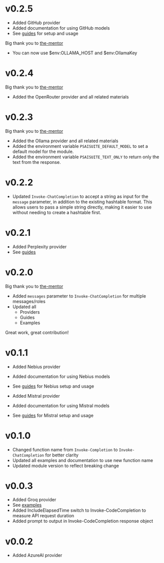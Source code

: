 # v0.2.5

- Added GitHub provider
- Added documentation for using GitHub models
- See [guides](guides/github.md) for setup and usage

Big thank you to [the-mentor](https://github.com/the-mentor)
- You can now use $env:OLLAMA_HOST and $env:OllamaKey

# v0.2.4 
Big thank you to [the-mentor](https://github.com/the-mentor)
- Added the OpenRouter provider and all related materials

# v0.2.3

Big thank you to [the-mentor](https://github.com/the-mentor)
- Added the Ollama provider and all related materials
- Added the environment variable `PSAISUITE_DEFAULT_MODEL` to set a default model for the module.
- Added the environment variable `PSAISUITE_TEXT_ONLY` to return only the text from the response.

# v0.2.2

- Updated `Invoke-ChatCompletion` to accept a string as input for the `message` parameter, in addition to the existing hashtable format. This allows users to pass a simple string directly, making it easier to use without needing to create a hashtable first.

# v0.2.1

- Added Perplexity provider
- See [guides](guides/perplexity.md)

# v0.2.0

Big thank you to [the-mentor](https://github.com/the-mentor)
- Added `messages` parameter to `Invoke-ChatCompletion` for multiple messages/roles
- Updated all 
    - Providers 
    - Guides
    - Examples

Great work, great contribution!

# v0.1.1

- Added Nebius provider
- Added documentation for using Nebius models
- See [guides](guides/nebius.md) for Nebius setup and usage

- Added Mistral provider
- Added documentation for using Mistral models
- See [guides](guides/mistral.md) for Mistral setup and usage

# v0.1.0

- Changed function name from `Invoke-Completion` to `Invoke-ChatCompletion` for better clarity
- Updated all examples and documentation to use new function name
- Updated module version to reflect breaking change

# v0.0.3

- Added Groq provider
- See [examples](Examples/tryGroq.ps1)
- Added IncludeElapsedTime switch to Invoke-CodeCompletion to measure API request duration
- Added prompt to output in Invoke-CodeCompletion response object

# v0.0.2

- Added AzureAI provider